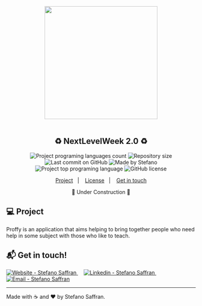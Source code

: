 <div align="center">
    <img src="https://res.cloudinary.com/stefanosaffran/image/upload/v1596482182/Omnistack/ykcfotyon6sacurdvht3.svg" width="300px"/>
</div>

<br />

<h2 align="center">
   ♻️ NextLevelWeek 2.0 ♻️
</h2>

<p align="center">
  <img alt="Project programing languages count" src="https://img.shields.io/github/languages/count/StefanoSaffran/proffy?color=8257E5">
   <img alt="Repository size" src="https://img.shields.io/github/repo-size/StefanoSaffran/proffy?color=8257E5">
  <img alt="Last commit on GitHub" src="https://img.shields.io/github/last-commit/StefanoSaffran/proffy?color=8257E5">
  <img alt="Made by Stefano" src="https://img.shields.io/badge/made%20by-StefanoSaffran-%20?color=8257E5">
  <img alt="Project top programing language" src="https://img.shields.io/github/languages/top/StefanoSaffran/proffy?color=8257E5">
  <img alt="GitHub license" src="https://img.shields.io/github/license/StefanoSaffran/proffy?color=8257E5">
</p> 

<p align="center">
  <a href="#computer-project">Project</a>&nbsp;&nbsp;&nbsp;|&nbsp;&nbsp;&nbsp;
  <a href="#memo-license">License</a>&nbsp;&nbsp;&nbsp;|&nbsp;&nbsp;&nbsp;
  <a href="#mailbox_with_mail-get-in-touch">Get in touch</a>
  </p>

  <p align="center">🚧 Under Construction 🚧</p>

## :computer: Project 

 Proffy is an application that aims helping to bring together people who need help in some subject with those who like to teach.

## :mailbox_with_mail: Get in touch!

<a href="https://stefanosaffran.com" target="_blank" >
  <img alt="Website - Stefano Saffran" src="https://img.shields.io/badge/Website--%23F8952D?style=social">
</a>&nbsp;&nbsp;&nbsp;
<a href="https://www.linkedin.com/in/stefanosaffran/" target="_blank" >
  <img alt="Linkedin - Stefano Saffran" src="https://img.shields.io/badge/Linkedin--%23F8952D?style=social&logo=linkedin">
</a>&nbsp;&nbsp;&nbsp;
<a href="mailto:stefanoas@gmail.com" target="_blank" >
  <img alt="Email - Stefano Saffran" src="https://img.shields.io/badge/Email--%23F8952D?style=social&logo=gmail">
</a> 

---

Made with :coffee: and ❤️ by Stefano Saffran.